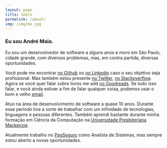 ```yaml
---
layout: page
title: Sobre
permalink: /about/
img: /img/me.jpg
---
```


### Eu sou André Maia.

Eu sou um desenvolvedor de software a alguns anos e moro em São Paulo, cidade grande, com diversos problemas, mas, em contra partida, diversas oportunidades.

Você pode me encontrar [no Github](https://github.com/andrenmaia) ou [no Linkedin](https://www.linkedin.com/in/andrenmaia) caso o seu objetivo seja profissional. Mas também estou presente [no Twitter](https://twitter.com/andrenmaia), [no Stackoverflow](http://pt.stackoverflow.com/users/6588/anmaia). Agora se você quer falar sobre livros me add [no Goodreads](http://www.goodreads.com/user/show/17931907-andr-maia). Se tudo isso falar, e você ainda estiver a fim de falar qualquer coisa, podemos usar o bom e velho [email](mailto:andrenmaia@gmail.com).


Atuo na área de desenvolvimento de software a quase 10 anos. Durante esse período tive a sorte de trabalhar com um infinidade de tecnologias, linguagens e pessoas diferentes. Também aprendi bastante durante minha formação em Ciência da Computação na [Universidade Presbiteriana Mackenzie](http://up.mackenzie.br/graduacao/sao-paulo/ciencia-da-computacao/).

Atualmente trabalho no [PagSeguro](https://pagseguro.uol.com.br) como Analista de Sistemas, mas sempre estou aberto a novas oportunidades.
